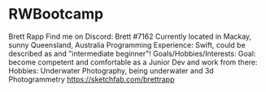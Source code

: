 # RWBootcamp
Brett Rapp
Find me on Discord: Brett #7162
Currently located in Mackay, sunny Queensland, Australia
Programming Experience: Swift, could be described as and "intermediate beginner"!
Goals/Hobbies/Interests: Goal: become competent and comfortable as a Junior Dev and work from there: Hobbies: Underwater Photography, being underwater and 3d Photogrammetry https://sketchfab.com/brettrapp
